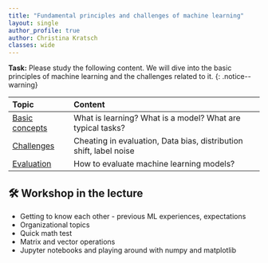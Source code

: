 ```yaml
---
title: "Fundamental principles and challenges of machine learning"
layout: single
author_profile: true
author: Christina Kratsch
classes: wide
---
```


**Task:** Please study the following content. We will dive into the basic principles of machine learning and the challenges related to it.
{: .notice--warning} 


| Topic | Content | 
| :------------- |  :---------- |
| [Basic concepts](/modules/basic_principles_ml/basic_principles_ml.md) |  What is learning? What is a model? What are typical tasks? | 
| [Challenges](/modules/ml_challenges/ml_challenges.md) |  Cheating in evaluation, Data bias, distribution shift, label noise | 
| [Evaluation](/modules/ml_evaluation/ml_evaluation.md) |  How to evaluate machine learning models? | 

## 🛠 Workshop in the lecture

* Getting to know each other - previous ML experiences, expectations
* Organizational topics
* Quick math test
* Matrix and vector operations
* Jupyter notebooks and playing around with numpy and matplotlib